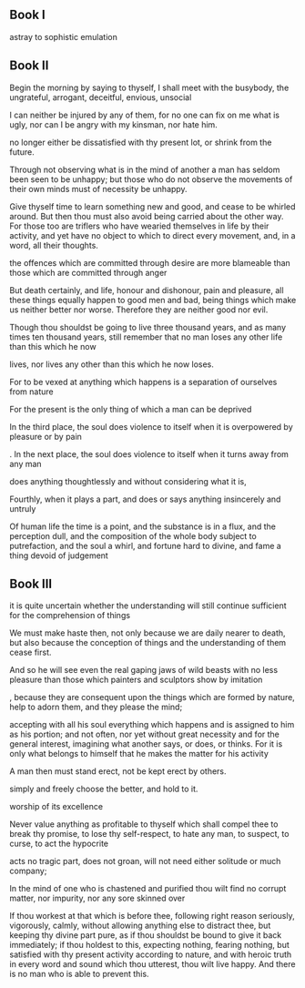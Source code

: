 ## Book I

astray to sophistic emulation

## Book II

Begin the morning by saying to thyself, I shall meet with the busybody, the ungrateful, arrogant, deceitful, envious, unsocial

 I can neither be injured by any of them, for no one can fix on me what is ugly, nor can I be angry with my kinsman, nor hate him.

no longer either be dissatisfied with thy present lot, or shrink from the future.

Through not observing what is in the mind of another a man has seldom been seen to be unhappy; but those who do not observe the movements of their own minds must of necessity be unhappy.

Give thyself time to learn something new and good, and cease to be whirled around. But then thou must also avoid being carried about the other way. For those too are triflers who have wearied themselves in life by their activity, and yet have no object to which to direct every movement, and, in a word, all their thoughts.

 the offences which are committed through desire are more blameable than those which are committed through anger

But death certainly, and life, honour and dishonour, pain and pleasure, all these things equally happen to good men and bad, being things which make us neither better nor worse. Therefore they are neither good nor evil.

Though thou shouldst be going to live three thousand years, and as many times ten thousand years, still remember that no man loses any other life than this which he now

lives, nor lives any other than this which he now loses.

 For to be vexed at anything which happens is a separation of ourselves from nature

For the present is the only thing of which a man can be deprived

In the third place, the soul does violence to itself when it is overpowered by pleasure or by pain

. In the next place, the soul does violence to itself when it turns away from any man

 does anything thoughtlessly and without considering what it is, 

Fourthly, when it plays a part, and does or says anything insincerely and untruly

Of human life the time is a point, and the substance is in a flux, and the perception dull, and the composition of the whole body subject to putrefaction, and the soul a whirl, and fortune hard to divine, and fame a thing devoid of judgement

## Book III

it is quite uncertain whether the understanding will still continue sufficient for the comprehension of things

 We must make haste then, not only because we are daily nearer to death, but also because the conception of things and the understanding of them cease first.

And so he will see even the real gaping jaws of wild beasts with no less pleasure than those which painters and sculptors show by imitation

, because they are consequent upon the things which are formed by nature, help to adorn them, and they please the mind;

accepting with all his soul everything which happens and is assigned to him as his portion; and not often, nor yet without great necessity and for the general interest, imagining what another says, or does, or thinks. For it is only what belongs to himself that he makes the matter for his activity

 A man then must stand erect, not be kept erect by others.

 simply and freely choose the better, and hold to it.

worship of its excellence

Never value anything as profitable to thyself which shall compel thee to break thy promise, to lose thy self-respect, to hate any man, to suspect, to curse, to act the hypocrite

acts no tragic part, does not groan, will not need either solitude or much company;

In the mind of one who is chastened and purified thou wilt find no corrupt matter, nor impurity, nor any sore skinned over

If thou workest at that which is before thee, following right reason seriously, vigorously, calmly, without allowing anything else to distract thee, but keeping thy divine part pure, as if thou shouldst be bound to give it back immediately; if thou holdest to this, expecting nothing, fearing nothing, but satisfied with thy present activity according to nature, and with heroic truth in every word and sound which thou utterest, thou wilt live happy. And there is no man who is able to prevent this.